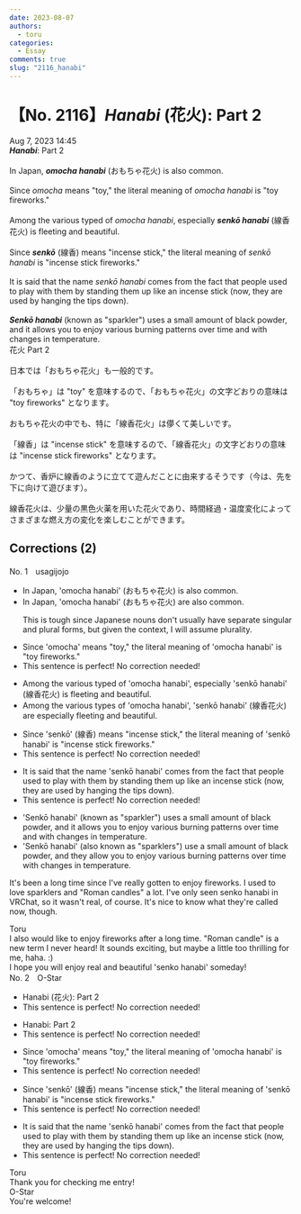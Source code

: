 ```yaml
---
date: 2023-08-07
authors:
  - toru
categories:
  - Essay
comments: true
slug: "2116_hanabi"
---
```


# 【No. 2116】<strong><em>Hanabi</em></strong> (花火): Part 2
<div class="date">Aug 7, 2023 14:45</div>
<div id="post"><div id="body_show_ori">
<strong><em>Hanabi</em></strong>: Part 2<br/><br/>In Japan, <strong><em>omocha hanabi</em></strong> (おもちゃ花火) is also common.<br/><br/>Since <em>omocha</em> means "toy," the literal meaning of <em>omocha hanabi</em> is "toy fireworks."<br/><br/>Among the various typed of <em>omocha hanabi</em>, especially <strong><em>senkō hanabi</em></strong> (線香花火) is fleeting and beautiful.<br/><br/>Since <strong><em>senkō</em></strong> (線香) means "incense stick," the literal meaning of <em>senkō hanabi</em> is "incense stick fireworks."<br/><br/>It is said that the name <em>senkō hanabi</em> comes from the fact that people used to play with them by standing them up like an incense stick (now, they are used by hanging the tips down).<br/><br/><strong><em>Senkō hanabi</em></strong> (known as "sparkler") uses a small amount of black powder, and it allows you to enjoy various burning patterns over time and with changes in temperature.
</div></div>

<!-- more -->

<div id="post_ja"><div id="body_show_mo">
花火 Part 2<br/><br/>日本では「おもちゃ花火」も一般的です。<br/><br/>「おもちゃ」は "toy" を意味するので、「おもちゃ花火」の文字どおりの意味は "toy fireworks" となります。<br/><br/>おもちゃ花火の中でも、特に「線香花火」は儚くて美しいです。<br/><br/>「線香」は "incense stick" を意味するので、「線香花火」の文字どおりの意味は "incense stick fireworks" となります。<br/><br/>かつて、香炉に線香のように立てて遊んだことに由来するそうです（今は、先を下に向けて遊びます）。<br/><br/>線香花火は、少量の黒色火薬を用いた花火であり、時間経過・温度変化によってさまざまな燃え方の変化を楽しむことができます。
</div></div>

## Corrections (2)
<div id="block"><div class="first_name"> No. 1　<span class="just_name">usagijojo</span></div><div id="block2">
<ul class="correction_field">
<li class="incorrect">In Japan, 'omocha hanabi' (おもちゃ花火) is also common.</li>
<li class="corrected correct">
In Japan, 'omocha hanabi' (おもちゃ花火) <span class="f_blue">are</span> also common.
<p class="correction_comment">This is tough since Japanese nouns don't usually have separate singular and plural forms, but given the context, I will assume plurality.</p>
</li>
</ul>
<ul class="correction_field">
<li class="incorrect">Since 'omocha' means "toy," the literal meaning of 'omocha hanabi' is "toy fireworks."</li>
<li class="corrected perfect">This sentence is perfect! No correction needed!</li>
</ul>
<ul class="correction_field">
<li class="incorrect">Among the various typed of 'omocha hanabi', especially 'senkō hanabi' (線香花火) is fleeting and beautiful.</li>
<li class="corrected correct">
Among the various type<span class="f_blue">s</span> of 'omocha hanabi', 'senkō hanabi' (線香花火) <span class="f_blue">are</span> especially fleeting and beautiful.
</li>
</ul>
<ul class="correction_field">
<li class="incorrect">Since 'senkō' (線香) means "incense stick," the literal meaning of 'senkō hanabi' is "incense stick fireworks."</li>
<li class="corrected perfect">This sentence is perfect! No correction needed!</li>
</ul>
<ul class="correction_field">
<li class="incorrect">It is said that the name 'senkō hanabi' comes from the fact that people used to play with them by standing them up like an incense stick (now, they are used by hanging the tips down).</li>
<li class="corrected perfect">This sentence is perfect! No correction needed!</li>
</ul>
<ul class="correction_field">
<li class="incorrect">'Senkō hanabi' (known as "sparkler") uses a small amount of black powder, and it allows you to enjoy various burning patterns over time and with changes in temperature.</li>
<li class="corrected correct">
'Senkō hanabi' (<span class="f_blue">also</span> known as "sparkler<span class="f_blue">s</span>") use a small amount of black powder, and <span class="f_blue">they</span> allow you to enjoy various burning patterns over time with changes in temperature.
</li>
</ul>
<p class="comment_small">
 It's been a long time since I've really gotten to enjoy fireworks. I used to love sparklers and "Roman candles" a lot. I've only seen senko hanabi in VRChat, so it wasn't real, of course. It's nice to know what they're called now, though.
</p>

</div><div class="name"><span class="just_name">Toru</span><br>
I also would like to enjoy fireworks after a long time. "Roman candle" is a new term I never heard! It sounds exciting, but maybe a little too thrilling for me, haha. :)<br/>I hope you will enjoy real and beautiful 'senko hanabi' someday!
</div>
</div>
<div id="block"><div class="first_name"> No. 2　<span class="just_name">O-Star</span></div><div id="block2">
<ul class="correction_field">
<li class="incorrect">Hanabi (花火): Part 2</li>
<li class="corrected perfect">This sentence is perfect! No correction needed!</li>
</ul>
<ul class="correction_field">
<li class="incorrect">Hanabi: Part 2</li>
<li class="corrected perfect">This sentence is perfect! No correction needed!</li>
</ul>
<ul class="correction_field">
<li class="incorrect">Since 'omocha' means "toy," the literal meaning of 'omocha hanabi' is "toy fireworks."</li>
<li class="corrected perfect">This sentence is perfect! No correction needed!</li>
</ul>
<ul class="correction_field">
<li class="incorrect">Since 'senkō' (線香) means "incense stick," the literal meaning of 'senkō hanabi' is "incense stick fireworks."</li>
<li class="corrected perfect">This sentence is perfect! No correction needed!</li>
</ul>
<ul class="correction_field">
<li class="incorrect">It is said that the name 'senkō hanabi' comes from the fact that people used to play with them by standing them up like an incense stick (now, they are used by hanging the tips down).</li>
<li class="corrected perfect">This sentence is perfect! No correction needed!</li>
</ul>
</div><div class="name"><span class="just_name">Toru</span><br>
Thank you for checking me entry!
</div>
<div class="name"><span class="just_name">O-Star</span><br>
You're welcome!
</div>
</div>

